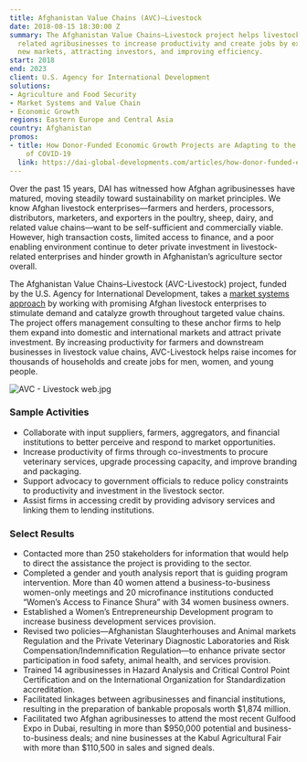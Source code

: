 ```yaml
---
title: Afghanistan Value Chains (AVC)—Livestock
date: 2018-08-15 18:30:00 Z
summary: The Afghanistan Value Chains–Livestock project helps livestock farmers and
  related agribusinesses to increase productivity and create jobs by expanding into
  new markets, attracting investors, and improving efficiency.
start: 2018
end: 2023
client: U.S. Agency for International Development
solutions:
- Agriculture and Food Security
- Market Systems and Value Chain
- Economic Growth
regions: Eastern Europe and Central Asia
country: Afghanistan
promos:
- title: How Donor-Funded Economic Growth Projects are Adapting to the Challenges
    of COVID-19
  link: https://dai-global-developments.com/articles/how-donor-funded-economic-growth-projects-are-adapting-to-the-challenges-of-covid-19
---
```


Over the past 15 years, DAI has witnessed how Afghan agribusinesses have matured, moving steadily toward sustainability on market principles. We know Afghan livestock enterprises—farmers and herders, processors, distributors, marketers, and exporters in the poultry, sheep, dairy, and related value chains—want to be self-sufficient and commercially viable. However, high transaction costs, limited access to finance, and a poor enabling environment continue to deter private investment in livestock-related enterprises and hinder growth in Afghanistan’s agriculture sector overall.

The Afghanistan Value Chains–Livestock (AVC-Livestock) project, funded by the U.S. Agency for International Development, takes a [market systems approach](http://dai-global-developments.com/articles/market-systems-development-a-primer-on-pro-poor-programming/) by working with promising Afghan livestock enterprises to stimulate demand and catalyze growth throughout targeted value chains. The project offers management consulting to these anchor firms to help them expand into domestic and international markets and attract private investment. By increasing productivity for farmers and downstream businesses in livestock value chains, AVC-Livestock helps raise incomes for thousands of households and create jobs for men, women, and young people.

![AVC - Livestock web.jpg](/uploads/AVC%20-%20Livestock%20web.jpg)

### Sample Activities

* Collaborate with input suppliers, farmers, aggregators, and financial institutions to better perceive and respond to market opportunities.
* Increase productivity of firms through co-investments to procure veterinary services, upgrade processing capacity, and improve branding and packaging.
* Support advocacy to government officials to reduce policy constraints to productivity and investment in the livestock sector.
* Assist firms in accessing credit by providing advisory services and linking them to lending institutions.

### Select Results

* Contacted more than 250 stakeholders for information that would help to direct the assistance the project is providing to the sector.
* Completed a gender and youth analysis report that is guiding program intervention. More than 40 women attend a business-to-business women-only meetings and 20 microfinance institutions conducted “Women’s Access to Finance Shura” with 34 women business owners.
* Established a Women’s Entrepreneurship Development program to increase business development services provision.
* Revised two policies—Afghanistan Slaughterhouses and Animal markets Regulation and the Private Veterinary Diagnostic Laboratories and Risk Compensation/Indemnification Regulation—to enhance private sector participation in food safety, animal health, and services provision.
* Trained 14 agribusinesses in Hazard Analysis and Critical Control Point Certification and on the International Organization for Standardization accreditation.
* Facilitated linkages between agribusinesses and financial institutions, resulting in the preparation of bankable proposals worth $1,874 million.
* Facilitated two Afghan agribusinesses to attend the most recent Gulfood Expo in Dubai, resulting in more than $950,000 potential and business-to-business deals; and nine businesses at the Kabul Agricultural Fair with more than $110,500 in sales and signed deals.
